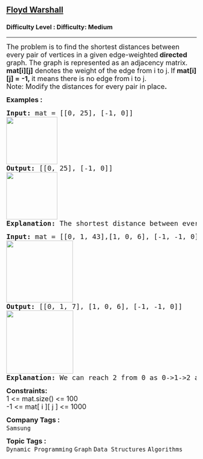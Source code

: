 <h2><a href="https://www.geeksforgeeks.org/problems/implementing-floyd-warshall2042/1?page=1&category=Graph&sortBy=submissions">Floyd Warshall</a></h2><h3>Difficulty Level : Difficulty: Medium</h3><hr><div class="problems_problem_content__Xm_eO"><p><span style="font-size: 18px;">The problem is to find the shortest distances between every pair of vertices in a given edge-weighted<strong> directed</strong> graph. The graph is represented as an adjacency matrix. <strong>mat[i][j]</strong> denotes&nbsp;the weight of the edge from i to j.<strong>&nbsp;</strong>If<strong> mat[i][j] =</strong> <strong>-1,&nbsp;</strong>it means there is no&nbsp;edge from<strong> </strong>i to j.<br>Note: Modify the distances for every pair in place<strong>.</strong></span></p>
<p><span style="font-size: 18px;"><strong>Examples :</strong></span></p>
<pre><span style="font-size: 18px;"><strong>Input: </strong>mat = [[0, 25], [-1, 0]]
<img style="height: 125px; width: 135px;" src="https://media.geeksforgeeks.org/wp-content/uploads/20221106202714/WhatsAppImage20221106at82359PM.jpeg" alt="">
<strong>Output: </strong>[[0, 25], [-1, 0]]
<img style="height: 125px; width: 135px;" src="https://media.geeksforgeeks.org/wp-content/uploads/20221106202714/WhatsAppImage20221106at82359PM.jpeg" alt="">
<strong>Explanation: </strong>The shortest distance between every pair is already given(if it exists).</span>
</pre>
<pre><span style="font-size: 18px;"><strong>Input: </strong>mat = [[0, 1, 43],[1, 0, 6], [-1, -1, 0]]
<img style="height: 164px; width: 176px;" src="https://media.geeksforgeeks.org/wp-content/uploads/20221106203741/WhatsAppImage20221106at83711PM.jpeg" alt="">
<strong>Output: </strong>[[0, 1, 7], [1, 0, 6], [-1, -1, 0]]
<img style="height: 167px; width: 177px;" src="https://media.geeksforgeeks.org/wp-content/uploads/20221106204057/WhatsAppImage20221106at84031PM.jpeg" alt="">
<strong>Explanation: </strong>We can reach 2 from 0 as 0-&gt;1-&gt;2 and the cost will be 1+6=7 which is less than 43.</span>
</pre>
<p><span style="font-size: 18px;"><strong>Constraints:</strong><br>1 &lt;= mat.size() &lt;= 100<br>-1 &lt;= mat[ i ][ j ] &lt;= 1000</span></p></div><p><span style=font-size:18px><strong>Company Tags : </strong><br><code>Samsung</code>&nbsp;<br><p><span style=font-size:18px><strong>Topic Tags : </strong><br><code>Dynamic Programming</code>&nbsp;<code>Graph</code>&nbsp;<code>Data Structures</code>&nbsp;<code>Algorithms</code>&nbsp;